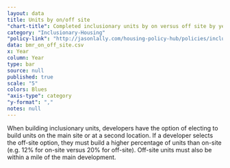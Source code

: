 ```yaml
---
layout: data
title: Units by on/off site
"chart-title": Completed inclusionary units by on versus off site by year
category: "Inclusionary-Housing"
"policy-link": "http://jasonlally.com/housing-policy-hub/policies/inclusionary-housing/"
data: bmr_on_off_site.csv
x: Year
column: Year
type: bar
source: null
published: true
scale: "5"
colors: Blues
"axis-type": category
"y-format": ","
notes: null
---
```


When building inclusionary units, developers have the option of electing to build units on the main site or at a second location. If a developer selects the off-site option, they must build a higher percentage of units than on-site (e.g. 12% for on-site versus 20% for off-site). Off-site units must also be within a mile of the main development.